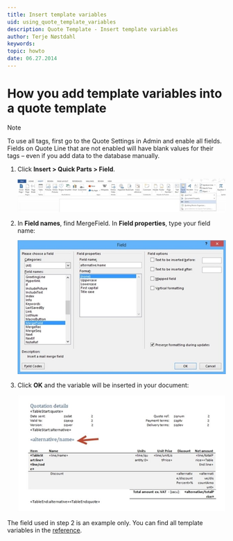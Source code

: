 ```yaml
---
title: Insert template variables
uid: using_quote_template_variables
description: Quote Template - Insert template variables
author: Terje Nøstdahl
keywords:
topic: howto
date: 06.27.2014
---
```


# How you add template variables into a quote template

> [!NOTE]
> To use all tags, first go to the Quote Settings in Admin and enable all fields. Fields on Quote Line that are not enabled will have blank values for their tags – even if you add data to the database manually.

1. Click **Insert > Quick Parts > Field**.

    ![x -screenshot][img1]

2. In **Field names**, find MergeField. In **Field properties**, type your field name:

    ![x -screenshot][img2]

3. Click **OK** and the variable will be inserted in your document:

    ![x -screenshot][img3]

The field used in step 2 is an example only. You can find all template variables in the [reference][1].

<!-- Referenced links -->
[1]: mergefields.md

<!-- Referenced images -->
[img1]: ../../../../media/loc/en/document/6762-11545.jpg
[img2]: ../../../../media/loc/en/document/6763-11543.jpg
[img3]: ../../../../media/loc/en/document/6764-11541.jpg

